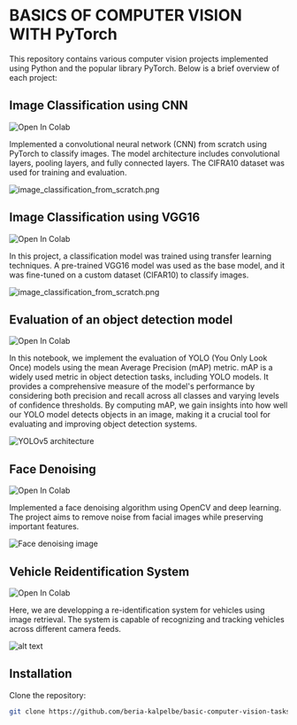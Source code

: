 # BASICS OF COMPUTER VISION WITH PyTorch

This repository contains various computer vision projects implemented using Python and the popular library PyTorch. Below is a brief overview of each project:

## Image Classification using CNN
<a src="https://colab.research.google.com/drive/1n4RcAcw0uMODD4nHE8P2QF9Lr_SVf1QF?usp=sharing">
   <img src="https://colab.research.google.com/assets/colab-badge.svg" alt="Open In Colab" alt="Open In Colab"/>
</a>

Implemented a convolutional neural network (CNN) from scratch using PyTorch to classify images. The model architecture includes convolutional layers, pooling layers, and fully connected layers. The CIFRA10 dataset was used for training and evaluation.

![image_classification_from_scratch.png](https://miro.medium.com/max/1100/1*SZnidBt7CQ4Xqcag6rd8Ew.png)

## Image Classification using VGG16
<a src="https://drive.google.com/file/d/10D1i75sMBp7aaNdg9VpGlNbNXzz88EY4/view?usp=sharing">
   <img src="https://colab.research.google.com/assets/colab-badge.svg" alt="Open In Colab" alt="Open In Colab"/>
</a>

In this project, a classification model was trained using transfer learning techniques. A pre-trained VGG16 model was used as the base model, and it was fine-tuned on a custom dataset (CIFAR10) to classify images.

![image_classification_from_scratch.png](https://miro.medium.com/v2/resize:fit:1400/1*NNifzsJ7tD2kAfBXt3AzEg.png)

## Evaluation of an object detection model
<a src="https://drive.google.com/file/d/10D1i75sMBp7aaNdg9VpGlNbNXzz88EY4/view?usp=sharing">
   <img src="https://colab.research.google.com/assets/colab-badge.svg" alt="Open In Colab" alt="Open In Colab"/>
</a>

In this notebook, we implement the evaluation of YOLO (You Only Look Once) models using the mean Average Precision (mAP) metric. mAP is a widely used metric in object detection tasks, including YOLO models. It provides a comprehensive measure of the model's performance by considering both precision and recall across all classes and varying levels of confidence thresholds. By computing mAP, we gain insights into how well our YOLO model detects objects in an image, making it a crucial tool for evaluating and improving object detection systems.

![YOLOv5 architecture](https://deci.ai/wp-content/uploads/2022/11/yolov6-yolov5-yolox-blog-header.jpg)

## Face Denoising
<a src="https://colab.research.google.com/drive/1tyLJVYecmgGOZcxWjyv-gbal7ZMv3P7t?usp=sharing">
   <img src="https://colab.research.google.com/assets/colab-badge.svg" alt="Open In Colab" alt="Open In Colab"/>
</a>

Implemented a face denoising algorithm using OpenCV and deep learning. The project aims to remove noise from facial images while preserving important features.

![Face denoising image](https://media.springernature.com/m685/springer-static/image/art%3A10.1007%2Fs42979-022-01042-y/MediaObjects/42979_2022_1042_Fig12_HTML.png)

## Vehicle Reidentification System

<a src="https://drive.google.com/file/d/1G0Xe140_26WGiYzRV7Z3YCVPIfYhXkvW/view?usp=sharing">
   <img src="https://colab.research.google.com/assets/colab-badge.svg" alt="Open In Colab" alt="Open In Colab"/>
</a>

Here, we are developping a re-identification system for vehicles using image retrieval. The system is capable of recognizing and tracking vehicles across different camera feeds.

![alt text](https://production-media.paperswithcode.com/tasks/vehicleReID_KT5l9ol.jpg)

## Installation

Clone the repository:

   ```bash
   git clone https://github.com/beria-kalpelbe/basic-computer-vision-tasks.git
